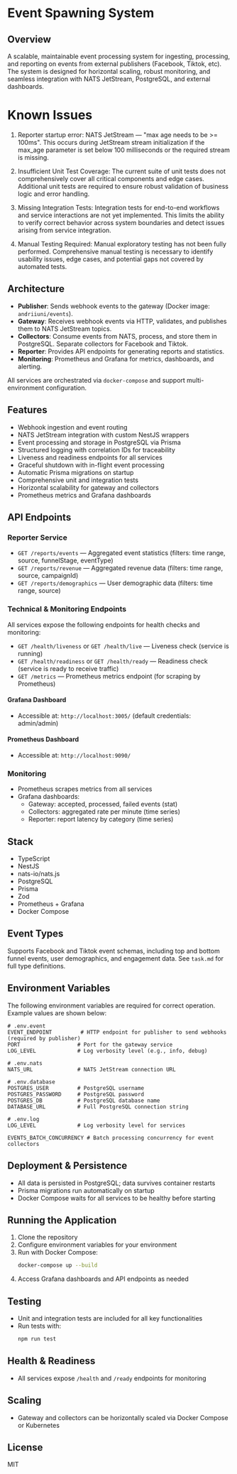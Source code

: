 # Event Spawning System

## Overview
A scalable, maintainable event processing system for ingesting, processing, and reporting on events from external publishers (Facebook, Tiktok, etc). The system is designed for horizontal scaling, robust monitoring, and seamless integration with NATS JetStream, PostgreSQL, and external dashboards.

# Known Issues

1. Reporter startup error: NATS JetStream — "max age needs to be >= 100ms". This occurs during JetStream stream initialization if the max_age parameter is set below 100 milliseconds or the required stream is missing.

2. Insufficient Unit Test Coverage: The current suite of unit tests does not comprehensively cover all critical components and edge cases. Additional unit tests are required to ensure robust validation of business logic and error handling.

3. Missing Integration Tests: Integration tests for end-to-end workflows and service interactions are not yet implemented. This limits the ability to verify correct behavior across system boundaries and detect issues arising from service integration.

4. Manual Testing Required: Manual exploratory testing has not been fully performed. Comprehensive manual testing is necessary to identify usability issues, edge cases, and potential gaps not covered by automated tests.

## Architecture
- **Publisher**: Sends webhook events to the gateway (Docker image: `andriiuni/events`).
- **Gateway**: Receives webhook events via HTTP, validates, and publishes them to NATS JetStream topics.
- **Collectors**: Consume events from NATS, process, and store them in PostgreSQL. Separate collectors for Facebook and Tiktok.
- **Reporter**: Provides API endpoints for generating reports and statistics.
- **Monitoring**: Prometheus and Grafana for metrics, dashboards, and alerting.

All services are orchestrated via `docker-compose` and support multi-environment configuration.

## Features
- Webhook ingestion and event routing
- NATS JetStream integration with custom NestJS wrappers
- Event processing and storage in PostgreSQL via Prisma
- Structured logging with correlation IDs for traceability
- Liveness and readiness endpoints for all services
- Graceful shutdown with in-flight event processing
- Automatic Prisma migrations on startup
- Comprehensive unit and integration tests
- Horizontal scalability for gateway and collectors
- Prometheus metrics and Grafana dashboards

## API Endpoints
### Reporter Service
- `GET /reports/events` — Aggregated event statistics (filters: time range, source, funnelStage, eventType)
- `GET /reports/revenue` — Aggregated revenue data (filters: time range, source, campaignId)
- `GET /reports/demographics` — User demographic data (filters: time range, source)

### Technical & Monitoring Endpoints
All services expose the following endpoints for health checks and monitoring:

- `GET /health/liveness` or `GET /health/live` — Liveness check (service is running)
- `GET /health/readiness` or `GET /health/ready` — Readiness check (service is ready to receive traffic)
- `GET /metrics` — Prometheus metrics endpoint (for scraping by Prometheus)

#### Grafana Dashboard
- Accessible at: `http://localhost:3005/` (default credentials: admin/admin)

#### Prometheus Dashboard
- Accessible at: `http://localhost:9090/`

### Monitoring
- Prometheus scrapes metrics from all services
- Grafana dashboards:
  - Gateway: accepted, processed, failed events (stat)
  - Collectors: aggregated rate per minute (time series)
  - Reporter: report latency by category (time series)

## Stack
- TypeScript
- NestJS
- nats-io/nats.js
- PostgreSQL
- Prisma
- Zod
- Prometheus + Grafana
- Docker Compose

## Event Types
Supports Facebook and Tiktok event schemas, including top and bottom funnel events, user demographics, and engagement data. See `task.md` for full type definitions.

## Environment Variables
The following environment variables are required for correct operation. Example values are shown below:

```env
# .env.event
EVENT_ENDPOINT         # HTTP endpoint for publisher to send webhooks (required by publisher)
PORT                  # Port for the gateway service
LOG_LEVEL             # Log verbosity level (e.g., info, debug)

# .env.nats
NATS_URL              # NATS JetStream connection URL

# .env.database
POSTGRES_USER         # PostgreSQL username
POSTGRES_PASSWORD     # PostgreSQL password
POSTGRES_DB           # PostgreSQL database name
DATABASE_URL          # Full PostgreSQL connection string

# .env.log
LOG_LEVEL             # Log verbosity level for services

EVENTS_BATCH_CONCURRENCY # Batch processing concurrency for event collectors
```

## Deployment & Persistence
- All data is persisted in PostgreSQL; data survives container restarts
- Prisma migrations run automatically on startup
- Docker Compose waits for all services to be healthy before starting

## Running the Application
1. Clone the repository
2. Configure environment variables for your environment
3. Run with Docker Compose:
   ```sh
   docker-compose up --build
   ```
4. Access Grafana dashboards and API endpoints as needed

## Testing
- Unit and integration tests are included for all key functionalities
- Run tests with:
  ```sh
  npm run test
  ```

## Health & Readiness
- All services expose `/health` and `/ready` endpoints for monitoring

## Scaling
- Gateway and collectors can be horizontally scaled via Docker Compose or Kubernetes

## License
MIT 
